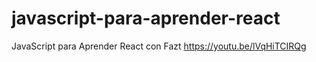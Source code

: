 # javascript-para-aprender-react
JavaScript para Aprender React con Fazt https://youtu.be/lVqHiTCIRQg
